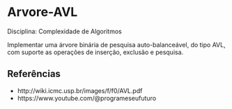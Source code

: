 # Arvore-AVL
<p>Disciplina: Complexidade de Algoritmos</p>
<p>Implementar uma árvore binária de pesquisa auto-balanceável, do tipo AVL, com suporte as operações de inserção, exclusão e pesquisa.</p>

## Referências
<ul>
  <li>http://wiki.icmc.usp.br/images/f/f0/AVL.pdf</li>
  <li>https://www.youtube.com/@programeseufuturo</li>
</ul>



